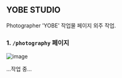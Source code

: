 ## YOBE STUDIO

Photographer 'YOBE' 작업물 페이지 외주 작업.

### 1. `/photography` 페이지

![image](https://github.com/user-attachments/assets/946e8b76-e029-4861-87f9-ce2c23163c27)

...작업 중...
